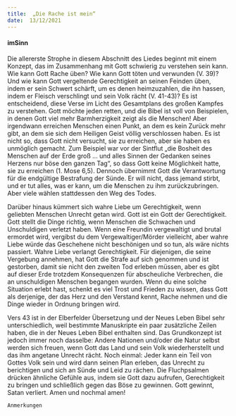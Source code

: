 ```yaml
---
title:  „Die Rache ist mein“
date:  13/12/2021
---
```


#### imSinn

Die allererste Strophe in diesem Abschnitt des Liedes beginnt mit einem Konzept, das im Zusammenhang mit Gott schwierig zu verstehen sein kann. Wie kann Gott Rache üben? Wie kann Gott töten und verwunden (V. 39)? Und wie kann Gott vergeltende Gerechtigkeit an seinen Feinden üben, indem er sein Schwert schärft, um es denen heimzuzahlen, die ihn hassen, indem er Fleisch verschlingt und sein Volk rächt (V. 41-43)? Es ist entscheidend, diese Verse im Licht des Gesamtplans des großen Kampfes zu verstehen. Gott möchte jeden retten, und die Bibel ist voll von Beispielen, in denen Gott viel mehr Barmherzigkeit zeigt als die Menschen! Aber irgendwann erreichen Menschen einen Punkt, an dem es kein Zurück mehr gibt, an dem sie sich dem Heiligen Geist völlig verschlossen haben. Es ist nicht so, dass Gott nicht versucht, sie zu erreichen, aber sie haben es unmöglich gemacht. Zum Beispiel war vor der Sintflut „die Bosheit des Menschen auf der Erde groß ... und alles Sinnen der Gedanken seines Herzens nur böse den ganzen Tag“, so dass Gott keine Möglichkeit hatte, sie zu erreichen (1. Mose 6,5). Dennoch übernimmt Gott die Verantwortung für die endgültige Bestrafung der Sünde. Er will nicht, dass jemand stirbt, und er tut alles, was er kann, um die Menschen zu ihm zurückzubringen. Aber viele wählen stattdessen den Weg des Todes.

Darüber hinaus kümmert sich wahre Liebe um Gerechtigkeit, wenn geliebten Menschen Unrecht getan wird. Gott ist ein Gott der Gerechtigkeit. Gott stellt die Dinge richtig, wenn Menschen die Schwachen und Unschuldigen verletzt haben. Wenn eine Freundin vergewaltigt und brutal ermordet wird, vergibst du dem Vergewaltiger/Mörder vielleicht, aber wahre Liebe würde das Geschehene nicht beschönigen und so tun, als wäre nichts passiert. Wahre Liebe verlangt Gerechtigkeit. Für diejenigen, die seine Vergebung annehmen, hat Gott die Strafe auf sich genommen und ist gestorben, damit sie nicht den zweiten Tod erleben müssen, aber es gibt auf dieser Erde trotzdem Konsequenzen für abscheuliche Verbrechen, die an unschuldigen Menschen begangen wurden. Wenn du eine solche Situation erlebt hast, schenkt es viel Trost und Frieden zu wissen, dass Gott als derjenige, der das Herz und den Verstand kennt, Rache nehmen und die Dinge wieder in Ordnung bringen wird.

Vers 43 ist in der Elberfelder Übersetzung und der Neues Leben Bibel sehr unterschiedlich, weil bestimmte Manuskripte ein paar zusätzliche Zeilen haben, die in der Neues Leben Bibel enthalten sind. Das Grundkonzept ist jedoch immer noch dasselbe: Andere Nationen und/oder die Natur selbst werden sich freuen, wenn Gott das Land und sein Volk wiederherstellt und das ihm angetane Unrecht rächt. Noch einmal: Jeder kann ein Teil von Gottes Volk sein und wird dann seinen Plan erleben, das Unrecht zu berichtigen und sich an Sünde und Leid zu rächen. Die Fluchpsalmen drücken ähnliche Gefühle aus, indem sie Gott dazu aufrufen, Gerechtigkeit zu bringen und schließlich gegen das Böse zu gewinnen. Gott gewinnt, Satan verliert. Amen und nochmal amen!

`Anmerkungen`
